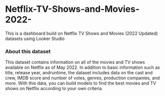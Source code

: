 # Netflix-TV-Shows-and-Movies-2022-
This is a dashboard build on Netflix TV Shows and Movies (2022 Updated) datasets using Looker Studio
### About this dataset
This dataset contains information on all of the movies and TV shows available on Netflix as of May 2022. In addition to basic information such as title, release year, andruntime, the dataset includes data on the cast and crew, IMDB score and number of votes, genres, production companies, and more. With this data, you can build models to find the best movies and TV shows on Netflix according to your own criteria
